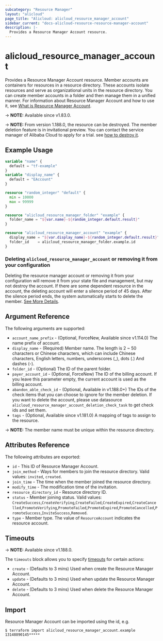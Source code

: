 ```yaml
---
subcategory: "Resource Manager"
layout: "alicloud"
page_title: "Alicloud: alicloud_resource_manager_account"
sidebar_current: "docs-alicloud-resource-resource-manager-account"
description: |-
  Provides a Resource Manager Account resource.
---
```


# alicloud_resource_manager_account

Provides a Resource Manager Account resource. Member accounts are containers for resources in a resource directory. These accounts isolate resources and serve as organizational units in the resource directory. You can create member accounts in a folder and then manage them in a unified manner.
For information about Resource Manager Account and how to use it, see [What is Resource Manager Account](https://www.alibabacloud.com/help/en/doc-detail/111231.htm).

-> **NOTE:** Available since v1.83.0.

-> **NOTE:** From version 1.188.0, the resource can be destroyed. The member deletion feature is in invitational preview. You can contact the service manager of Alibaba Cloud to apply for a trial. see [how to destroy it](https://www.alibabacloud.com/help/en/resource-management/latest/delete-account).

## Example Usage

```terraform
variable "name" {
  default = "tf-example"
}
variable "display_name" {
  default = "EAccount"
}

resource "random_integer" "default" {
  min = 10000
  max = 99999
}

resource "alicloud_resource_manager_folder" "example" {
  folder_name = "${var.name}-${random_integer.default.result}"
}

resource "alicloud_resource_manager_account" "example" {
  display_name = "${var.display_name}-${random_integer.default.result}"
  folder_id    = alicloud_resource_manager_folder.example.id
}
```

### Deleting `alicloud_resource_manager_account` or removing it from your configuration

Deleting the resource manager account or removing it from your configuration will remove it from your state file and management, 
but may not destroy the account. If there are some dependent resource in the account, 
the deleting account will enter a silence period of 45 days. After the silence period ends, 
the system automatically starts to delete the member. [See More Details](https://www.alibabacloud.com/help/en/resource-management/latest/delete-resource-account).

## Argument Reference

The following arguments are supported:

* `account_name_prefix` - (Optional, ForceNew, Available since v1.114.0) The name prefix of account.
* `display_name` - (Required) Member name. The length is 2 ~ 50 characters or Chinese characters, which can include Chinese characters, English letters, numbers, underscores (_), dots (.) And dashes (-).
* `folder_id` - (Optional) The ID of the parent folder.
* `payer_account_id` - (Optional, ForceNew) The ID of the billing account. If you leave this parameter empty, the current account is used as the billing account.
* `abandon_able_check_id` - (Optional, Available in v1.188.0+) The IDs of the check items that you can choose to ignore for the member deletion. 
  If you want to delete the account, please use datasource `alicloud_resource_manager_account_deletion_check_task` 
  to get check ids and set them.
* `tags` - (Optional, Available since v1.181.0) A mapping of tags to assign to the resource.

-> **NOTE:** The member name must be unique within the resource directory.

## Attributes Reference

The following attributes are exported:

* `id` - This ID of Resource Manager Account.  
* `join_method` - Ways for members to join the resource directory. Valid values: `invited`, `created`.
* `join_time` - The time when the member joined the resource directory.
* `modify_time` - The modification time of the invitation.
* `resource_directory_id` - Resource directory ID.
* `status` - Member joining status. Valid values: `CreateSuccess`,`CreateVerifying`,`CreateFailed`,`CreateExpired`,`CreateCancelled`,`PromoteVerifying`,`PromoteFailed`,`PromoteExpired`,`PromoteCancelled`,`PromoteSuccess`,`InviteSuccess`,`Removed`. 
* `type` - Member type. The value of `ResourceAccount` indicates the resource account. 

## Timeouts

-> **NOTE:** Available since v1.188.0.

The `timeouts` block allows you to specify [timeouts](https://www.terraform.io/docs/configuration-0-11/resources.html#timeouts) for certain actions:

* `create` - (Defaults to 3 mins) Used when create the Resource Manager Account.
* `update` - (Defaults to 3 mins) Used when update the Resource Manager Account.
* `delete` - (Defaults to 3 mins) Used when delete the Resource Manager Account.

## Import

Resource Manager Account can be imported using the id, e.g.

```shell
$ terraform import alicloud_resource_manager_account.example 13148890145*****
```
